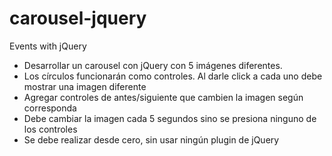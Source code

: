 # carousel-jquery
Events with jQuery
- Desarrollar un carousel con jQuery con 5 imágenes diferentes.
- Los círculos funcionarán como controles. Al darle click a cada uno debe mostrar una imagen diferente
- Agregar controles de antes/siguiente que cambien la imagen según corresponda
- Debe cambiar la imagen cada 5 segundos sino se presiona ninguno de los controles
- Se debe realizar desde cero, sin usar ningún plugin de jQuery
